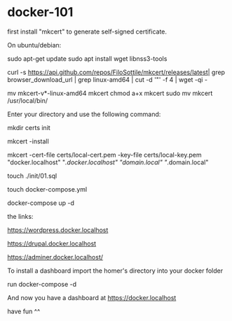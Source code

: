 # docker-101

first install "mkcert" to generate self-signed certificate.

On ubuntu/debian:

sudo apt-get update
sudo apt install wget libnss3-tools

curl -s https://api.github.com/repos/FiloSottile/mkcert/releases/latest| grep browser_download_url  | grep linux-amd64 | cut -d '"' -f 4 | wget -qi -

mv mkcert-v*-linux-amd64 mkcert
chmod a+x mkcert
sudo mv mkcert /usr/local/bin/

Enter your directory and use the following command:
<p>mkdir certs init<p>

mkcert -install
  
mkcert -cert-file certs/local-cert.pem -key-file certs/local-key.pem "docker.localhost" "*.docker.localhost" "domain.local" "*.domain.local"

touch ./init/01.sql

touch docker-compose.yml

docker-compose up -d 

the links:
  
https://wordpress.docker.localhost

https://drupal.docker.localhost

https://adminer.docker.localhost/ 

To install a dashboard import the homer's directory into your docker folder

  run docker-compose -d 
  
 And now you have a dashboard at https://docker.localhost 
  
have fun ^^
